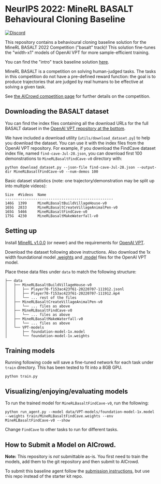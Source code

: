 # NeurIPS 2022: MineRL BASALT Behavioural Cloning Baseline

[![Discord](https://img.shields.io/discord/565639094860775436.svg)](https://discord.gg/BT9uegr)

This repository contains a behavioural cloning baseline solution for the MineRL BASALT 2022 Competition ("basalt" track)! This solution fine-tunes the "width-x1" models of OpenAI VPT for more sample-efficient training.

You can find the "intro" track baseline solution [here](https://github.com/minerllabs/basalt-2022-intro-track-baseline).

MineRL BASALT is a competition on solving human-judged tasks. The tasks in this competition do not have a pre-defined reward function: the goal is to produce trajectories that are judged by real humans to be effective at solving a given task.

See [the AICrowd competition page](https://www.aicrowd.com/challenges/neurips-2022-minerl-basalt-competition) for further details on the competition.


## Downloading the BASALT dataset

You can find the index files containing all the download URLs for the full BASALT dataset in the [OpenAI VPT repository at the bottom](https://github.com/openai/Video-Pre-Training#basalt-2022-dataset).

We have included a download utility (`utils/download_dataset.py`) to help you download the dataset. You can use it with the index files from the OpenAI VPT repository. For example, if you download the FindCave dataset index file, named `find-cave-Jul-28.json`, you can download first 100 demonstrations to `MineRLBasaltFindCave-v0` directory with:

```
python download_dataset.py --json-file find-cave-Jul-28.json --output-dir MineRLBasaltFindCave-v0 --num-demos 100
```

Basic dataset statistics (note: one trajectory/demonstration may be split up into multiple videos):
```
Size  #Videos  Name
--------------------------------------------------
146G  1399     MineRLBasaltBuildVillageHouse-v0
165G  2833     MineRLBasaltCreateVillageAnimalPen-v0
165G  5466     MineRLBasaltFindCave-v0
175G  4230     MineRLBasaltMakeWaterfall-v0
```



## Setting up

Install [MineRL v1.0.0](https://github.com/minerllabs/minerl) (or newer) and the requirements for [OpenAI VPT](https://github.com/openai/Video-Pre-Training).

Download the dataset following above instructions. Also download the 1x width foundational model [.weights](https://openaipublic.blob.core.windows.net/minecraft-rl/models/foundation-model-1x.weights) and [.model](https://openaipublic.blob.core.windows.net/minecraft-rl/models/foundation-model-1x.model) files for the OpenAI VPT model.

Place these data files under `data` to match the following structure:

```
├── data
│   ├── MineRLBasaltBuildVillageHouse-v0
│   │   ├── Player70-f153ac423f61-20220707-111912.jsonl
│   │   ├── Player70-f153ac423f61-20220707-111912.mp4
│   │   └── ... rest of the files
│   ├── MineRLBasaltCreateVillageAnimalPen-v0
│   │   └── ... files as above
│   ├── MineRLBasaltFindCave-v0
│   │   └── ... files as above
│   ├── MineRLBasaltMakeWaterfall-v0
│   │   └── ... files as above
│   └── VPT-models
│       ├── foundation-model-1x.model
│       └── foundation-model-1x.weights
```


## Training models

Running following code will save a fine-tuned network for each task under `train` directory. This has been tested to fit into a 8GB GPU.

```
python train.py
```

## Visualizing/enjoying/evaluating models

To run the trained model for `MineRLBasaltFindCave-v0`, run the following:

```
python run_agent.py --model data/VPT-models/foundation-model-1x.model --weights train/MineRLBasaltFindCave.weights --env MineRLBasaltFindCave-v0 --show
```

Change `FindCave` to other tasks to run for different tasks.

## How to Submit a Model on AICrowd.

**Note:** This repository is *not* submittable as-is. You first need to train the models, add them to the git repository and then submit to AICrowd.

To submit this baseline agent follow the [submission instructions](https://github.com/minerllabs/basalt_2022_competition_submission_template/), but use this repo instead of the starter kit repo.
